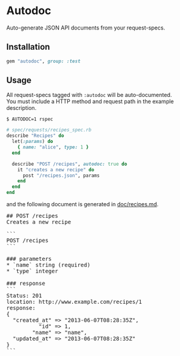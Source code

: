 # Autodoc
Auto-generate JSON API documents from your request-specs.

## Installation
```ruby
gem "autodoc", group: :test
```

## Usage
All request-specs tagged with `:autodoc` will be auto-documented.  
You must include a HTTP method and request path in the example description.

```
$ AUTODOC=1 rspec
```

```ruby
# spec/requests/recipes_spec.rb
describe "Recipes" do
  let(:params) do
    { name: "alice", type: 1 }
  end

  describe "POST /recipes", autodoc: true do
    it "creates a new recipe" do
      post "/recipes.json", params
    end
  end
end
```

and the following document is generated in [doc/recipes.md](https://github.com/r7kamura/autodoc/blob/master/spec/dummy/doc/recipes.md).

<pre>
## POST /recipes
Creates a new recipe

```
POST /recipes
```

### parameters
* `name` string (required)
* `type` integer

### response
```
Status: 201
location: http://www.example.com/recipes/1
response: 
{
  "created_at" => "2013-06-07T08:28:35Z",
          "id" => 1,
        "name" => "name",
  "updated_at" => "2013-06-07T08:28:35Z"
}
```
</pre>
